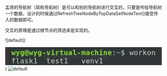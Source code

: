 孟哥的导航树（简称导航树）是可以和别的导航树进行交互的，只要是传给导航树一个数据，设计的时候通过RefreshTreeNodeByTopDataSetNodeText()接受传入的数据即可。

交互的原理是通过根节点的筛选来是实现的。

![default](<div align=center><img src="https://github.com/wangyangang/wangyangang.github.io/blob/master/Images/1.png"/></div>)
![default](https://user-images.githubusercontent.com/16028271/28612196-0dfc48a4-7221-11e7-863b-01c89929ae40.jpg)

